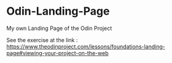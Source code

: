 # Odin-Landing-Page
My own Landing Page of the Odin Project

See the exercise at the link : 
https://www.theodinproject.com/lessons/foundations-landing-page#viewing-your-project-on-the-web 